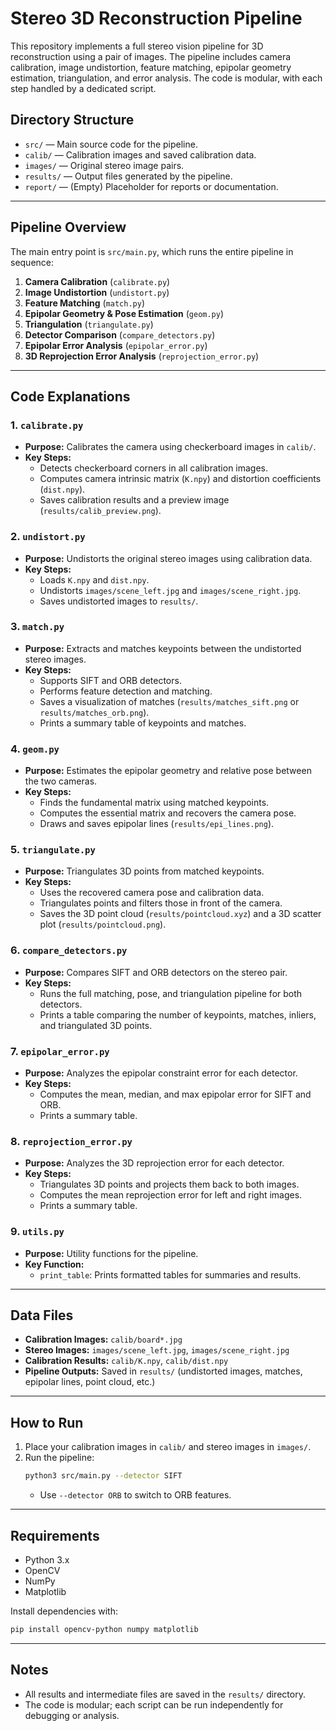 # Stereo 3D Reconstruction Pipeline

This repository implements a full stereo vision pipeline for 3D reconstruction using a pair of images. The pipeline includes camera calibration, image undistortion, feature matching, epipolar geometry estimation, triangulation, and error analysis. The code is modular, with each step handled by a dedicated script.

## Directory Structure

- `src/` — Main source code for the pipeline.
- `calib/` — Calibration images and saved calibration data.
- `images/` — Original stereo image pairs.
- `results/` — Output files generated by the pipeline.
- `report/` — (Empty) Placeholder for reports or documentation.

---

## Pipeline Overview

The main entry point is `src/main.py`, which runs the entire pipeline in sequence:

1. **Camera Calibration** (`calibrate.py`)
2. **Image Undistortion** (`undistort.py`)
3. **Feature Matching** (`match.py`)
4. **Epipolar Geometry & Pose Estimation** (`geom.py`)
5. **Triangulation** (`triangulate.py`)
6. **Detector Comparison** (`compare_detectors.py`)
7. **Epipolar Error Analysis** (`epipolar_error.py`)
8. **3D Reprojection Error Analysis** (`reprojection_error.py`)

---

## Code Explanations

### 1. `calibrate.py`
- **Purpose:** Calibrates the camera using checkerboard images in `calib/`.
- **Key Steps:**
  - Detects checkerboard corners in all calibration images.
  - Computes camera intrinsic matrix (`K.npy`) and distortion coefficients (`dist.npy`).
  - Saves calibration results and a preview image (`results/calib_preview.png`).

### 2. `undistort.py`
- **Purpose:** Undistorts the original stereo images using calibration data.
- **Key Steps:**
  - Loads `K.npy` and `dist.npy`.
  - Undistorts `images/scene_left.jpg` and `images/scene_right.jpg`.
  - Saves undistorted images to `results/`.

### 3. `match.py`
- **Purpose:** Extracts and matches keypoints between the undistorted stereo images.
- **Key Steps:**
  - Supports SIFT and ORB detectors.
  - Performs feature detection and matching.
  - Saves a visualization of matches (`results/matches_sift.png` or `results/matches_orb.png`).
  - Prints a summary table of keypoints and matches.

### 4. `geom.py`
- **Purpose:** Estimates the epipolar geometry and relative pose between the two cameras.
- **Key Steps:**
  - Finds the fundamental matrix using matched keypoints.
  - Computes the essential matrix and recovers the camera pose.
  - Draws and saves epipolar lines (`results/epi_lines.png`).

### 5. `triangulate.py`
- **Purpose:** Triangulates 3D points from matched keypoints.
- **Key Steps:**
  - Uses the recovered camera pose and calibration data.
  - Triangulates points and filters those in front of the camera.
  - Saves the 3D point cloud (`results/pointcloud.xyz`) and a 3D scatter plot (`results/pointcloud.png`).

### 6. `compare_detectors.py`
- **Purpose:** Compares SIFT and ORB detectors on the stereo pair.
- **Key Steps:**
  - Runs the full matching, pose, and triangulation pipeline for both detectors.
  - Prints a table comparing the number of keypoints, matches, inliers, and triangulated 3D points.

### 7. `epipolar_error.py`
- **Purpose:** Analyzes the epipolar constraint error for each detector.
- **Key Steps:**
  - Computes the mean, median, and max epipolar error for SIFT and ORB.
  - Prints a summary table.

### 8. `reprojection_error.py`
- **Purpose:** Analyzes the 3D reprojection error for each detector.
- **Key Steps:**
  - Triangulates 3D points and projects them back to both images.
  - Computes the mean reprojection error for left and right images.
  - Prints a summary table.

### 9. `utils.py`
- **Purpose:** Utility functions for the pipeline.
- **Key Function:**
  - `print_table`: Prints formatted tables for summaries and results.

---

## Data Files

- **Calibration Images:** `calib/board*.jpg`
- **Stereo Images:** `images/scene_left.jpg`, `images/scene_right.jpg`
- **Calibration Results:** `calib/K.npy`, `calib/dist.npy`
- **Pipeline Outputs:** Saved in `results/` (undistorted images, matches, epipolar lines, point cloud, etc.)

---

## How to Run

1. Place your calibration images in `calib/` and stereo images in `images/`.
2. Run the pipeline:
   ```bash
   python3 src/main.py --detector SIFT
   ```
   - Use `--detector ORB` to switch to ORB features.

---

## Requirements

- Python 3.x
- OpenCV
- NumPy
- Matplotlib

Install dependencies with:
```bash
pip install opencv-python numpy matplotlib
```

---

## Notes

- All results and intermediate files are saved in the `results/` directory.
- The code is modular; each script can be run independently for debugging or analysis.


